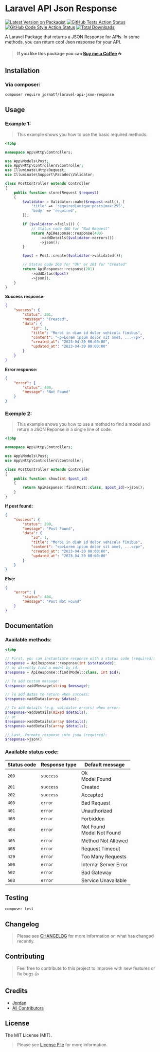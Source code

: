 # Laravel API Json Response

[![Latest Version on Packagist](https://img.shields.io/packagist/v/jornatf/laravel-api-json-response.svg?style=flat-square)](https://packagist.org/packages/jornatf/laravel-api-json-response)
[![GitHub Tests Action Status](https://img.shields.io/github/actions/workflow/status/jornatf/laravel-api-json-response/run-tests.yml?branch=main&label=tests&style=flat-square)](https://github.com/jornatf/laravel-api-json-response/actions?query=workflow%3Arun-tests+branch%3Amain)
[![GitHub Code Style Action Status](https://img.shields.io/github/actions/workflow/status/jornatf/laravel-api-json-response/fix-php-code-style-issues.yml?branch=main&label=code%20style&style=flat-square)](https://github.com/jornatf/laravel-api-json-response/actions?query=workflow%3A"Fix+PHP+code+style+issues"+branch%3Amain)
[![Total Downloads](https://img.shields.io/packagist/dt/jornatf/laravel-api-json-response.svg?style=flat-square)](https://packagist.org/packages/jornatf/laravel-api-json-response)

A Laravel Package that returns a JSON Response for APIs. In some methods, you can return cool Json response for your API.

> #### If you like this package you can [Buy me a Coffee](https://www.buymeacoffee.com/jornatf) ☕️

## Installation

### Via composer:

```bash
composer require jornatf/laravel-api-json-response
```

## Usage

### Example 1:

> This example shows you how to use the basic required methods.

```php
<?php

namespace App\Http\Controllers;

use App\Models\Post;
use App\Http\Controllers\Controller;
use Illuminate\Http\Request;
use Illuminate\Support\Facades\Validator;

class PostController extends Controller
{
    public function store(Request $request)
    {
        $validator = Validator::make($request->all(), [
            'title' => 'required|unique:posts|max:255',
            'body' => 'required',
        ]);

        if ($validator->fails()) {
            // Status code 400 for "Bad Request"
            return ApiResponse::response(400)
                ->addDetails($validator->errors())
                ->json();
        }

        $post = Post::create($validator->validated());

        // Status code 200 for "Ok" or 201 for "Created"
        return ApiResponse::response(201)
            ->addDatas($post)
            ->json();
    }
}
```

**Success response:**

```json
{
    "success": {
        "status": 201,
        "message": "Created",
        "data": {
            "id": 1,
            "title": "Morbi in diam id dolor vehicula finibus",
            "content": "<p>Lorem ipsum dolor sit amet, ...</p>",
            "created_at": "2023-04-20 00:00:00",
            "updated_at": "2023-04-20 00:00:00"
        }
    }
}
```

**Error response:**

```json
{
    "error": {
        "status": 404,
        "message": "Not Found"
    }
}
```

### Exemple 2:

> This example shows you how to use a method to find a model and return a JSON Reponse in a single line of code.

```php
<?php

namespace App\Http\Controllers;

use App\Models\Post;
use App\Http\Controllers\Controller;

class PostController extends Controller
{
	public function show(int $post_id)
	{
		return ApiResponse::find(Post::class, $post_id)->json();
	}
}
```

**If post found:**

```json
{
    "success": {
        "status": 200,
        "message": "Post Found",
        "data": {
            "id": 1,
            "title": "Morbi in diam id dolor vehicula finibus",
            "content": "<p>Lorem ipsum dolor sit amet, ...</p>",
            "created_at": "2023-04-20 00:00:00",
            "updated_at": "2023-04-20 00:00:00"
        }
    }
}
```

**Else:**

```json
{
    "error": {
        "status": 404,
        "message": "Post Not Found"
    }
}
```

## Documentation

### Available methods:

```php
<?php

// First, you can instantiate response with a status code (required):
$response = ApiResponse::response(int $statusCode);
// or directly find a model by id:
$response = ApiResponse::find(Model::class, int $id);

// To add custom message:
$response->addMessage(string $message);

// To add datas to return when success:
$response->addDatas(array $datas);

// To add details (e.g. validator errors) when error:
$response->addDetails(mixed $details);
// or
$response->addDetails(array $details);
$response->addDetails(array $details);

// Last, formate response into json (required):
$response->json()
```

### Available status code:

| Status code | Response type | Default message              |
| ----------- | ------------- | ---------------------------- |
| `200`       | `success`     | Ok<br>Model Found            |
| `201`       | `success`     | Created                      |
| `202`       | `success`     | Accepted                     |
| `400`       | `error`       | Bad Request                  |
| `401`       | `error`       | Unauthorized                 |
| `403`       | `error`       | Forbidden                    |
| `404`       | `error`       | Not Found<br>Model Not Found |
| `405`       | `error`       | Method Not Allowed           |
| `408`       | `error`       | Request Timeout              |
| `429`       | `error`       | Too Many Requests            |
| `500`       | `error`       | Internal Server Error        |
| `502`       | `error`       | Bad Gateway                  |
| `503`       | `error`       | Service Unavailable          |

## Testing

```bash
composer test
```

## Changelog

> Please see [CHANGELOG](CHANGELOG.md) for more information on what has changed recently.

## Contributing

> Feel free to contribute to this project to improve with new features or fix bugs 👍

## Credits

-   [Jordan](https://github.com/jornatf)
-   [All Contributors](../../contributors)

## License

The MIT License (MIT).

> Please see [License File](LICENSE.md) for more information.

